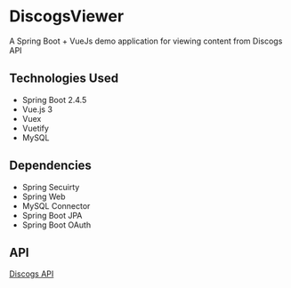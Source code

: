 # DiscogsViewer
A Spring Boot + VueJs demo application for viewing content from Discogs API

## Technologies Used
* Spring Boot 2.4.5
* Vue.js 3
* Vuex
* Vuetify
* MySQL 

## Dependencies 
* Spring Secuirty
* Spring Web
* MySQL Connector
* Spring Boot JPA
* Spring Boot OAuth

## API
[Discogs API](https://www.discogs.com/developers)
